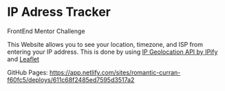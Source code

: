 # IP Adress Tracker
 FrontEnd Mentor Challenge
 
 This Website allows you to see your location, timezone, and ISP from entering your IP address.
 This is done by using [IP Geolocation API by IPify](https://geo.ipify.org/) and [Leaflet](https://leafletjs.com/)
 
 GitHub Pages: https://app.netlify.com/sites/romantic-curran-f60fc5/deploys/611c68f2485ed7595d3517a2
